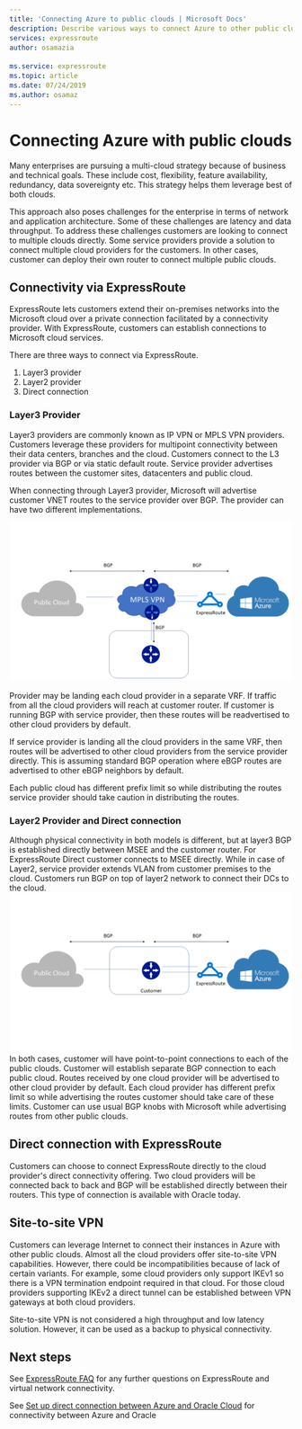 ```yaml
---
title: 'Connecting Azure to public clouds | Microsoft Docs'
description: Describe various ways to connect Azure to other public clouds 
services: expressroute
author: osamazia

ms.service: expressroute
ms.topic: article
ms.date: 07/24/2019
ms.author: osamaz
---
```


# Connecting Azure with public clouds

Many enterprises are pursuing a multi-cloud strategy because of business and technical goals. These include cost, flexibility, feature availability, redundancy, data sovereignty etc. This strategy helps them leverage best of both clouds. 

This approach also poses challenges for the enterprise in terms of network and application architecture. Some of these challenges are latency and data throughput. To address these challenges customers are looking to connect to multiple clouds directly. Some service providers provide a solution to connect multiple cloud providers for the customers. In other cases, customer can deploy their own router to connect multiple public clouds.
## Connectivity via ExpressRoute
ExpressRoute lets customers extend their on-premises networks into the Microsoft cloud over a private connection facilitated by a connectivity provider. With ExpressRoute, customers can establish connections to Microsoft cloud services.

There are three ways to connect via ExpressRoute.

1. Layer3 provider
2. Layer2 provider
3. Direct connection

### Layer3 Provider

Layer3 providers are commonly known as IP VPN or MPLS VPN providers. Customers leverage these providers for multipoint connectivity between their data centers, branches and the cloud. Customers connect to the L3 provider via BGP or via static default route. Service provider advertises routes between the customer sites, datacenters and public cloud. 
 
When connecting through Layer3 provider, Microsoft will advertise customer VNET routes to the service provider over BGP. The provider can have two different implementations.

![](media/expressroute-connecting-azure-to-public-cloud/azure-to-public-clouds-l3.png)

Provider may be landing each cloud provider in a separate VRF. If traffic from all the cloud providers will reach at customer router. If customer is running BGP with service provider, then these routes will be readvertised to other cloud providers by default. 

If service provider is landing all the cloud providers in the same VRF, then routes will be advertised to other cloud providers from the service provider directly. This is assuming standard BGP operation where eBGP routes are advertised to other eBGP neighbors by default.

Each public cloud has different prefix limit so while distributing the routes service provider should take caution in distributing the routes.

### Layer2 Provider and Direct connection

Although physical connectivity in both models is different, but at layer3 BGP is established directly between MSEE and the customer router. For ExpressRoute Direct customer connects to MSEE directly. While in case of Layer2, service provider extends VLAN from customer premises to the cloud. Customers run BGP on top of layer2 network to connect their DCs to the cloud.
![](media/expressroute-connecting-azure-to-public-cloud/azure-to-public-clouds-l2.png)
In both cases, customer will have point-to-point connections to each of the public clouds. Customer will establish separate BGP connection to each public cloud. Routes received by one cloud provider will be advertised to other cloud provider by default. Each cloud provider has different prefix limit so while advertising the routes customer should take care of these limits. Customer can use usual BGP knobs with Microsoft while advertising routes from other public clouds.

## Direct connection with ExpressRoute

Customers can choose to connect ExpressRoute directly to the cloud provider's direct connectivity offering. Two cloud providers will be connected back to back and BGP will be established directly between their routers. This type of connection is available with Oracle today.

## Site-to-site VPN

Customers can leverage Internet to connect their instances in Azure with other public clouds. Almost all the cloud providers offer site-to-site VPN capabilities. However, there could be incompatibilities because of lack of certain variants. For example, some cloud providers only support IKEv1 so there is a VPN termination endpoint required in that cloud. For those cloud providers supporting IKEv2 a direct tunnel can be established between VPN gateways at both cloud providers.

Site-to-site VPN is not considered a high throughput and low latency solution. However, it can be used as a backup to physical connectivity.

## Next steps
See [ExpressRoute FAQ][ER-FAQ] for any further questions on ExpressRoute and virtual network connectivity.

See [Set up direct connection between Azure and Oracle Cloud][ER-OCI] for connectivity between Azure and Oracle

<!--Link References-->
[ER-FAQ]: https://docs.microsoft.com/azure/expressroute/expressroute-faqs
[ER-OCI]: https://docs.microsoft.com/en-us/azure/virtual-machines/workloads/oracle/configure-azure-oci-networking


